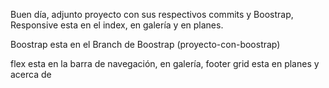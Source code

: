 Buen día, adjunto proyecto con sus respectivos commits y Boostrap, Responsive esta en el index, en galería y en planes.

Boostrap esta en el Branch de Boostrap (proyecto-con-boostrap)

flex esta en la barra de navegación, en galería, footer
grid esta en planes y acerca de
